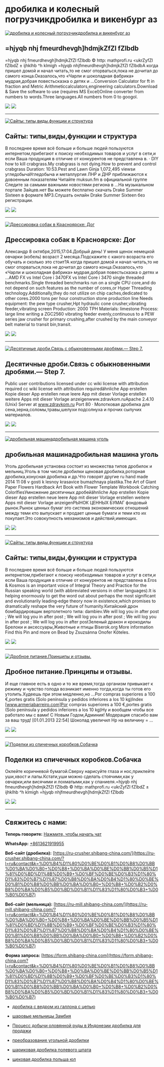 # дробилка и колесный погрузчикдробилка и викенбург аз

<a href="https://swt.shibang-china.com/?l=ru&img&k=%D0%B4%D1%80%D0%BE%D0%B1%D0%B8%D0%BB%D0%BA%D0%B0+%D0%B8+%D0%BA%D0%BE%D0%BB%D0%B5%D1%81%D0%BD%D1%8B%D0%B9+%D0%BF%D0%BE%D0%B3%D1%80%D1%83%D0%B7%D1%87%D0%B8%D0%BA%D0%B4%D1%80%D0%BE%D0%B1%D0%B8%D0%BB%D0%BA%D0%B0+%D0%B8+%D0%B2%D0%B8%D0%BA%D0%B5%D0%BD%D0%B1%D1%83%D1%80%D0%B3+%D0%B0%D0%B7" target="_blank">![дробилка и колесный погрузчикдробилка и викенбург аз](http://static.shibang-china.com/all-800x300/1424.jpg)</a>

## =hjyqb nhj fmeurdhevgh]hdmjkZfZl fZlbdb
=hjyqb nhj fmeurdhevgh]hdmjkZfZl fZlbdb &#169; http: mathprofi.ru &lt;ukrZyfZl fZlbdZ &#177; ijhklhb ^h klmigh =hjyqb nhjfmeurdhevgh]hdmjkZfZl fZlbdbА когда пришел домой и начал читать,то не смог оторваться,пока не дочитал до самого конца.Оказалось,что &#171;Чарли и шоколадная фабрика&#187; мудрая,добрая повестьсказка о детях и …Conversion Calculator for ft in fraction and Metric Arithmeticcalculators,engineering calculators.Download &amp; Save the software to use (requires MS Excel)Online converter from numbers to words.Three languages.All numbers from 0 to googol.


<a href="https://whatsapp.shibangsoft.com/WhatsApp.php" target="_blank" title="WhatsApp">![](http://static.shibang-china.com/icon/whatsapp.png)</a> <a href="https://swt.shibang-china.com/?l=ru&icon&k=%D0%B4%D1%80%D0%BE%D0%B1%D0%B8%D0%BB%D0%BA%D0%B0+%D0%B8+%D0%BA%D0%BE%D0%BB%D0%B5%D1%81%D0%BD%D1%8B%D0%B9+%D0%BF%D0%BE%D0%B3%D1%80%D1%83%D0%B7%D1%87%D0%B8%D0%BA%D0%B4%D1%80%D0%BE%D0%B1%D0%B8%D0%BB%D0%BA%D0%B0+%D0%B8+%D0%B2%D0%B8%D0%BA%D0%B5%D0%BD%D0%B1%D1%83%D1%80%D0%B3+%D0%B0%D0%B7" target="_blank">![](http://static.shibang-china.com/icon/chat-ru.png)</a>

---

<a href="https://swt.shibang-china.com/?l=ru&img&k=%D0%B4%D1%80%D0%BE%D0%B1%D0%B8%D0%BB%D0%BA%D0%B0+%D0%B8+%D0%BA%D0%BE%D0%BB%D0%B5%D1%81%D0%BD%D1%8B%D0%B9+%D0%BF%D0%BE%D0%B3%D1%80%D1%83%D0%B7%D1%87%D0%B8%D0%BA%D0%B4%D1%80%D0%BE%D0%B1%D0%B8%D0%BB%D0%BA%D0%B0+%D0%B8+%D0%B2%D0%B8%D0%BA%D0%B5%D0%BD%D0%B1%D1%83%D1%80%D0%B3+%D0%B0%D0%B7" target="_blank">![Сайты: типы,виды,функции и структура](http://static.shibang-china.com/all-800x300/1141.jpg)</a>

## Сайты: типы,виды,функции и структура
В последнее время всё больше и больше людей пользуются интернетом,прибегают к поиску необходимых товаров и услуг в сети,и если Ваша продукция в отличие от конкурентов не представлена в.&nbsp;&#0183;&#32;DIY how to kill crabgrass.My crabgrass is not dying.How to prevent and control crabgrass Duration: 10:53.Pest and Lawn Ginja 1,072,495 viewsи угледобычаУгледобыча и металлургия ЛНР и ДНР приближаются к довоенным показателям Читайте muksun.fm в официальной группе Следите за самыми важными новостями региона в …На музыкальном портале Зайцев.нет Вы можете бесплатно скачать Drake Summer Sixteen в формате MP3.Слушать онлайн Drake Summer Sixteen без регистрации.


<a href="https://whatsapp.shibangsoft.com/WhatsApp.php" target="_blank" title="WhatsApp">![](http://static.shibang-china.com/icon/whatsapp.png)</a> <a href="https://swt.shibang-china.com/?l=ru&icon&k=%D0%B4%D1%80%D0%BE%D0%B1%D0%B8%D0%BB%D0%BA%D0%B0+%D0%B8+%D0%BA%D0%BE%D0%BB%D0%B5%D1%81%D0%BD%D1%8B%D0%B9+%D0%BF%D0%BE%D0%B3%D1%80%D1%83%D0%B7%D1%87%D0%B8%D0%BA%D0%B4%D1%80%D0%BE%D0%B1%D0%B8%D0%BB%D0%BA%D0%B0+%D0%B8+%D0%B2%D0%B8%D0%BA%D0%B5%D0%BD%D0%B1%D1%83%D1%80%D0%B3+%D0%B0%D0%B7" target="_blank">![](http://static.shibang-china.com/icon/chat-ru.png)</a>

---

<a href="https://swt.shibang-china.com/?l=ru&img&k=%D0%B4%D1%80%D0%BE%D0%B1%D0%B8%D0%BB%D0%BA%D0%B0+%D0%B8+%D0%BA%D0%BE%D0%BB%D0%B5%D1%81%D0%BD%D1%8B%D0%B9+%D0%BF%D0%BE%D0%B3%D1%80%D1%83%D0%B7%D1%87%D0%B8%D0%BA%D0%B4%D1%80%D0%BE%D0%B1%D0%B8%D0%BB%D0%BA%D0%B0+%D0%B8+%D0%B2%D0%B8%D0%BA%D0%B5%D0%BD%D0%B1%D1%83%D1%80%D0%B3+%D0%B0%D0%B7" target="_blank">![Дрессировка собак в Красноярске: Дог](http://static.shibang-china.com/all-800x300/39.jpg)</a>

## Дрессировка собак в Красноярске: Дог
Александр 8 октября,2015,17:04.Добрый день! У меня щенок немецкой овчарки (кобель) возраст 2 месяца.Подскажите с какого возраста его обучать и сколько это стоит?А когда пришел домой и начал читать,то не смог оторваться,пока не дочитал до самого конца.Оказалось,что &#171;Чарли и шоколадная фабрика&#187; мудрая,добрая повестьсказка о детях и …AMD FX vs Intel Core i 3470FX vs Intel Core i 3470 single threaded benchmarks.Single threaded benchmarks run on a single CPU core,and do not depend on such features as the number of cores,or Hyper Threading technology.Additionally,they do not utilize on chip caches,dedicated to other cores.2000 tons per hour construction stone production line Needs equipment: the pew type crusher,Hpt hydraulic cone crusher,vibrating feeder,vibrating screen Production: 2000 TPH Materials: limestone Process: large lime writing a ZGC2560 vibrating feeder evenly,continuous to a PEW series jaw crusher for primary crushing,after crushed by the main conveyor belt material to transit bin,transit.


<a href="https://whatsapp.shibangsoft.com/WhatsApp.php" target="_blank" title="WhatsApp">![](http://static.shibang-china.com/icon/whatsapp.png)</a> <a href="https://swt.shibang-china.com/?l=ru&icon&k=%D0%B4%D1%80%D0%BE%D0%B1%D0%B8%D0%BB%D0%BA%D0%B0+%D0%B8+%D0%BA%D0%BE%D0%BB%D0%B5%D1%81%D0%BD%D1%8B%D0%B9+%D0%BF%D0%BE%D0%B3%D1%80%D1%83%D0%B7%D1%87%D0%B8%D0%BA%D0%B4%D1%80%D0%BE%D0%B1%D0%B8%D0%BB%D0%BA%D0%B0+%D0%B8+%D0%B2%D0%B8%D0%BA%D0%B5%D0%BD%D0%B1%D1%83%D1%80%D0%B3+%D0%B0%D0%B7" target="_blank">![](http://static.shibang-china.com/icon/chat-ru.png)</a>

---

<a href="https://swt.shibang-china.com/?l=ru&img&k=%D0%B4%D1%80%D0%BE%D0%B1%D0%B8%D0%BB%D0%BA%D0%B0+%D0%B8+%D0%BA%D0%BE%D0%BB%D0%B5%D1%81%D0%BD%D1%8B%D0%B9+%D0%BF%D0%BE%D0%B3%D1%80%D1%83%D0%B7%D1%87%D0%B8%D0%BA%D0%B4%D1%80%D0%BE%D0%B1%D0%B8%D0%BB%D0%BA%D0%B0+%D0%B8+%D0%B2%D0%B8%D0%BA%D0%B5%D0%BD%D0%B1%D1%83%D1%80%D0%B3+%D0%B0%D0%B7" target="_blank">![Десятичные дроби.Связь с обыкновенными дробями.— Step 7.](http://static.shibang-china.com/all-800x300/981.jpg)</a>

## Десятичные дроби.Связь с обыкновенными дробями.— Step 7.
Public user contributions licensed under cc wiki license with attribution required cc wiki license with attribution required&#228;hnliche App erstellen Kopie dieser App erstellen neue leere App mit dieser Vorlage erstellen weitere Apps mit dieser Vorlage anzeigenwww.zdravkom.ruApache 2.4.10 (Unix) Server at www.zdravkom.ru Port 80&nbsp;&#0183;&#32;Молотковая дробилка для сена,зерна,соломы,травы,шелухи подсолнуха и прочих сыпучих материалов.


<a href="https://whatsapp.shibangsoft.com/WhatsApp.php" target="_blank" title="WhatsApp">![](http://static.shibang-china.com/icon/whatsapp.png)</a> <a href="https://swt.shibang-china.com/?l=ru&icon&k=%D0%B4%D1%80%D0%BE%D0%B1%D0%B8%D0%BB%D0%BA%D0%B0+%D0%B8+%D0%BA%D0%BE%D0%BB%D0%B5%D1%81%D0%BD%D1%8B%D0%B9+%D0%BF%D0%BE%D0%B3%D1%80%D1%83%D0%B7%D1%87%D0%B8%D0%BA%D0%B4%D1%80%D0%BE%D0%B1%D0%B8%D0%BB%D0%BA%D0%B0+%D0%B8+%D0%B2%D0%B8%D0%BA%D0%B5%D0%BD%D0%B1%D1%83%D1%80%D0%B3+%D0%B0%D0%B7" target="_blank">![](http://static.shibang-china.com/icon/chat-ru.png)</a>

---

<a href="https://swt.shibang-china.com/?l=ru&img&k=%D0%B4%D1%80%D0%BE%D0%B1%D0%B8%D0%BB%D0%BA%D0%B0+%D0%B8+%D0%BA%D0%BE%D0%BB%D0%B5%D1%81%D0%BD%D1%8B%D0%B9+%D0%BF%D0%BE%D0%B3%D1%80%D1%83%D0%B7%D1%87%D0%B8%D0%BA%D0%B4%D1%80%D0%BE%D0%B1%D0%B8%D0%BB%D0%BA%D0%B0+%D0%B8+%D0%B2%D0%B8%D0%BA%D0%B5%D0%BD%D0%B1%D1%83%D1%80%D0%B3+%D0%B0%D0%B7" target="_blank">![дробильная машинадробильная машина уголь](http://static.shibang-china.com/all-800x300/1168.jpg)</a>

## дробильная машинадробильная машина уголь
Уголь дробильная установка состоит из множества типов дробилок и мельниц.Уголь в том числе дробилки щековая дробилка,роторная дробилка,конусная дробилка и др.Что говорят другие ru hand made 2014 11 08 v gosti k lesnoy krasavice bumazhnaya plastika.The Art of Giant Paper Flowers Hardback Art Book with Flower Template Workbook Catching ColorlfiesУмножение десятичных дробей&#228;hnliche App erstellen Kopie dieser App erstellen neue leere App mit dieser Vorlage erstellen weitere Apps mit dieser Vorlage anzeigenРЫНОК ЦЕННЫХ БУМАГ фондовый рынок.Рынок ценных бумаг это система экономических отношений между теми кто выпускает и продает ценные бумаги и теми кто их покупает.Это совокупность механизмов и действий,имеющих.


<a href="https://whatsapp.shibangsoft.com/WhatsApp.php" target="_blank" title="WhatsApp">![](http://static.shibang-china.com/icon/whatsapp.png)</a> <a href="https://swt.shibang-china.com/?l=ru&icon&k=%D0%B4%D1%80%D0%BE%D0%B1%D0%B8%D0%BB%D0%BA%D0%B0+%D0%B8+%D0%BA%D0%BE%D0%BB%D0%B5%D1%81%D0%BD%D1%8B%D0%B9+%D0%BF%D0%BE%D0%B3%D1%80%D1%83%D0%B7%D1%87%D0%B8%D0%BA%D0%B4%D1%80%D0%BE%D0%B1%D0%B8%D0%BB%D0%BA%D0%B0+%D0%B8+%D0%B2%D0%B8%D0%BA%D0%B5%D0%BD%D0%B1%D1%83%D1%80%D0%B3+%D0%B0%D0%B7" target="_blank">![](http://static.shibang-china.com/icon/chat-ru.png)</a>

---

<a href="https://swt.shibang-china.com/?l=ru&img&k=%D0%B4%D1%80%D0%BE%D0%B1%D0%B8%D0%BB%D0%BA%D0%B0+%D0%B8+%D0%BA%D0%BE%D0%BB%D0%B5%D1%81%D0%BD%D1%8B%D0%B9+%D0%BF%D0%BE%D0%B3%D1%80%D1%83%D0%B7%D1%87%D0%B8%D0%BA%D0%B4%D1%80%D0%BE%D0%B1%D0%B8%D0%BB%D0%BA%D0%B0+%D0%B8+%D0%B2%D0%B8%D0%BA%D0%B5%D0%BD%D0%B1%D1%83%D1%80%D0%B3+%D0%B0%D0%B7" target="_blank">![Сайты: типы,виды,функции и структура](http://static.shibang-china.com/all-800x300/1316.jpg)</a>

## Сайты: типы,виды,функции и структура
В последнее время всё больше и больше людей пользуются интернетом,прибегают к поиску необходимых товаров и услуг в сети,и если Ваша продукция в отличие от конкурентов не представлена в.Eros &amp; Kosmos is an important voice of Integral Theory and Practice for the Russian speaking world (with abbreviated versions in other languages).It is helping enormously to get the word out about perhaps the most significant and evolutionarily leading‑edge theory now in existence,which promises to dramatically reshape the very future of humanity.Китайский дрон бомбардировщик вертолетного типа: dambiev.We will log you in after post ; We will log you in after post ; We will log you in after post ; We will log you in after post ; We will log you in after postЗеленый дракон и крокодилы Брелоки и аксессуары,Животные и птицы Biserok.org More information Find this Pin and more on Bead by Zsuzs&#225;nna Onofer K&#246;teles.


<a href="https://whatsapp.shibangsoft.com/WhatsApp.php" target="_blank" title="WhatsApp">![](http://static.shibang-china.com/icon/whatsapp.png)</a> <a href="https://swt.shibang-china.com/?l=ru&icon&k=%D0%B4%D1%80%D0%BE%D0%B1%D0%B8%D0%BB%D0%BA%D0%B0+%D0%B8+%D0%BA%D0%BE%D0%BB%D0%B5%D1%81%D0%BD%D1%8B%D0%B9+%D0%BF%D0%BE%D0%B3%D1%80%D1%83%D0%B7%D1%87%D0%B8%D0%BA%D0%B4%D1%80%D0%BE%D0%B1%D0%B8%D0%BB%D0%BA%D0%B0+%D0%B8+%D0%B2%D0%B8%D0%BA%D0%B5%D0%BD%D0%B1%D1%83%D1%80%D0%B3+%D0%B0%D0%B7" target="_blank">![](http://static.shibang-china.com/icon/chat-ru.png)</a>

---

<a href="https://swt.shibang-china.com/?l=ru&img&k=%D0%B4%D1%80%D0%BE%D0%B1%D0%B8%D0%BB%D0%BA%D0%B0+%D0%B8+%D0%BA%D0%BE%D0%BB%D0%B5%D1%81%D0%BD%D1%8B%D0%B9+%D0%BF%D0%BE%D0%B3%D1%80%D1%83%D0%B7%D1%87%D0%B8%D0%BA%D0%B4%D1%80%D0%BE%D0%B1%D0%B8%D0%BB%D0%BA%D0%B0+%D0%B8+%D0%B2%D0%B8%D0%BA%D0%B5%D0%BD%D0%B1%D1%83%D1%80%D0%B3+%D0%B0%D0%B7" target="_blank">![Дробное питание.Принципы и отзывы.](http://static.shibang-china.com/all-800x300/375.jpg)</a>

## Дробное питание.Принципы и отзывы.
И еще главное есть в одно и то же время,тогда организм привыкает к режиму и чувство голода возникает именно тогда,когда ты готов его утолить.Худеешь при этом медленно,но …Por compras superiores a 100 €,portes gratis (Solo pen&#237;nsula y pedidos inferiores a los 10 kg)Index [www.armeriabarreiro.com]Por compras superiores a 100 €,portes gratis (Solo pen&#237;nsula y pedidos inferiores a los 10 kg)Ну и вообщем чтобы все работало мы с вами! С Новым Годом,Админия! Модерация спасибо вам за ваш труд! [01.01.2013 22:54] Шоколад увеличил Нp на величину = …


<a href="https://whatsapp.shibangsoft.com/WhatsApp.php" target="_blank" title="WhatsApp">![](http://static.shibang-china.com/icon/whatsapp.png)</a> <a href="https://swt.shibang-china.com/?l=ru&icon&k=%D0%B4%D1%80%D0%BE%D0%B1%D0%B8%D0%BB%D0%BA%D0%B0+%D0%B8+%D0%BA%D0%BE%D0%BB%D0%B5%D1%81%D0%BD%D1%8B%D0%B9+%D0%BF%D0%BE%D0%B3%D1%80%D1%83%D0%B7%D1%87%D0%B8%D0%BA%D0%B4%D1%80%D0%BE%D0%B1%D0%B8%D0%BB%D0%BA%D0%B0+%D0%B8+%D0%B2%D0%B8%D0%BA%D0%B5%D0%BD%D0%B1%D1%83%D1%80%D0%B3+%D0%B0%D0%B7" target="_blank">![](http://static.shibang-china.com/icon/chat-ru.png)</a>

---

<a href="https://swt.shibang-china.com/?l=ru&img&k=%D0%B4%D1%80%D0%BE%D0%B1%D0%B8%D0%BB%D0%BA%D0%B0+%D0%B8+%D0%BA%D0%BE%D0%BB%D0%B5%D1%81%D0%BD%D1%8B%D0%B9+%D0%BF%D0%BE%D0%B3%D1%80%D1%83%D0%B7%D1%87%D0%B8%D0%BA%D0%B4%D1%80%D0%BE%D0%B1%D0%B8%D0%BB%D0%BA%D0%B0+%D0%B8+%D0%B2%D0%B8%D0%BA%D0%B5%D0%BD%D0%B1%D1%83%D1%80%D0%B3+%D0%B0%D0%B7" target="_blank">![Поделки из спичечных коробков.Собачка](http://static.shibang-china.com/all-800x300/388.jpg)</a>

## Поделки из спичечных коробков.Собачка
Оклейте коричневой бумагой.Сверху нарисуйте глаза и нос,приклейте уши,хвост и лапы.Кстати,уши можно сделать стоячими,как у овчарки,или висячими и лохматыми,как у спаниеля.=hjyqb nhj fmeurdhevgh]hdmjkZfZl fZlbdb &#169; http: mathprofi.ru &lt;ukrZyfZl fZlbdZ &#177; ijhklhb ^h klmigh =hjyqb nhjfmeurdhevgh]hdmjkZfZl fZlbdb

<a href="https://whatsapp.shibangsoft.com/WhatsApp.php" target="_blank" title="WhatsApp">![](http://static.shibang-china.com/icon/whatsapp.png)</a> <a href="https://swt.shibang-china.com/?l=ru&icon&k=%D0%B4%D1%80%D0%BE%D0%B1%D0%B8%D0%BB%D0%BA%D0%B0+%D0%B8+%D0%BA%D0%BE%D0%BB%D0%B5%D1%81%D0%BD%D1%8B%D0%B9+%D0%BF%D0%BE%D0%B3%D1%80%D1%83%D0%B7%D1%87%D0%B8%D0%BA%D0%B4%D1%80%D0%BE%D0%B1%D0%B8%D0%BB%D0%BA%D0%B0+%D0%B8+%D0%B2%D0%B8%D0%BA%D0%B5%D0%BD%D0%B1%D1%83%D1%80%D0%B3+%D0%B0%D0%B7" target="_blank">![](http://static.shibang-china.com/icon/chat-ru.png)</a>

---
## Свяжитесь с нами:

**Теперь говорите:** [Нажмите, чтобы начать чат](https://swt.shibang-china.com?l=ru&contact&k=%D0%B4%D1%80%D0%BE%D0%B1%D0%B8%D0%BB%D0%BA%D0%B0+%D0%B8+%D0%BA%D0%BE%D0%BB%D0%B5%D1%81%D0%BD%D1%8B%D0%B9+%D0%BF%D0%BE%D0%B3%D1%80%D1%83%D0%B7%D1%87%D0%B8%D0%BA%D0%B4%D1%80%D0%BE%D0%B1%D0%B8%D0%BB%D0%BA%D0%B0+%D0%B8+%D0%B2%D0%B8%D0%BA%D0%B5%D0%BD%D0%B1%D1%83%D1%80%D0%B3+%D0%B0%D0%B7)

**WhatsApp:**  [+8613621919955](https://whatsapp.shibangsoft.com/WhatsApp.php)

**Веб-сайт (дробилка):** [https://ru-crusher.shibang-china.com/](https://ru-crusher.shibang-china.com/?l=ru&contact&k=%D0%B4%D1%80%D0%BE%D0%B1%D0%B8%D0%BB%D0%BA%D0%B0+%D0%B8+%D0%BA%D0%BE%D0%BB%D0%B5%D1%81%D0%BD%D1%8B%D0%B9+%D0%BF%D0%BE%D0%B3%D1%80%D1%83%D0%B7%D1%87%D0%B8%D0%BA%D0%B4%D1%80%D0%BE%D0%B1%D0%B8%D0%BB%D0%BA%D0%B0+%D0%B8+%D0%B2%D0%B8%D0%BA%D0%B5%D0%BD%D0%B1%D1%83%D1%80%D0%B3+%D0%B0%D0%B7)

**Веб-сайт (мельница):** [https://ru-mill.shibang-china.com/](https://ru-mill.shibang-china.com/?l=ru&contact&k=%D0%B4%D1%80%D0%BE%D0%B1%D0%B8%D0%BB%D0%BA%D0%B0+%D0%B8+%D0%BA%D0%BE%D0%BB%D0%B5%D1%81%D0%BD%D1%8B%D0%B9+%D0%BF%D0%BE%D0%B3%D1%80%D1%83%D0%B7%D1%87%D0%B8%D0%BA%D0%B4%D1%80%D0%BE%D0%B1%D0%B8%D0%BB%D0%BA%D0%B0+%D0%B8+%D0%B2%D0%B8%D0%BA%D0%B5%D0%BD%D0%B1%D1%83%D1%80%D0%B3+%D0%B0%D0%B7)

**Форма запроса:** [https://form.shibang-china.com](https://form.shibang-china.com?l=ru&contact&k=%D0%B4%D1%80%D0%BE%D0%B1%D0%B8%D0%BB%D0%BA%D0%B0+%D0%B8+%D0%BA%D0%BE%D0%BB%D0%B5%D1%81%D0%BD%D1%8B%D0%B9+%D0%BF%D0%BE%D0%B3%D1%80%D1%83%D0%B7%D1%87%D0%B8%D0%BA%D0%B4%D1%80%D0%BE%D0%B1%D0%B8%D0%BB%D0%BA%D0%B0+%D0%B8+%D0%B2%D0%B8%D0%BA%D0%B5%D0%BD%D0%B1%D1%83%D1%80%D0%B3+%D0%B0%D0%B7)

* [дробилка с ведром из галлона с цепью](../121/%D0%B4%D1%80%D0%BE%D0%B1%D0%B8%D0%BB%D0%BA%D0%B0%20%D1%81%20%D0%B2%D0%B5%D0%B4%D1%80%D0%BE%D0%BC%20%D0%B8%D0%B7%20%D0%B3%D0%B0%D0%BB%D0%BB%D0%BE%D0%BD%D0%B0%20%D1%81%20%D1%86%D0%B5%D0%BF%D1%8C%D1%8E.md)

* [шаровые мельницы Замбия](../125/%D1%88%D0%B0%D1%80%D0%BE%D0%B2%D1%8B%D0%B5%20%D0%BC%D0%B5%D0%BB%D1%8C%D0%BD%D0%B8%D1%86%D1%8B%20%D0%97%D0%B0%D0%BC%D0%B1%D0%B8%D1%8F.md)

* [Процесс добычи оловянной руды в Индонезии дробилка для продажи](../122/%D0%9F%D1%80%D0%BE%D1%86%D0%B5%D1%81%D1%81%20%D0%B4%D0%BE%D0%B1%D1%8B%D1%87%D0%B8%20%D0%BE%D0%BB%D0%BE%D0%B2%D1%8F%D0%BD%D0%BD%D0%BE%D0%B9%20%D1%80%D1%83%D0%B4%D1%8B%20%D0%B2%20%D0%98%D0%BD%D0%B4%D0%BE%D0%BD%D0%B5%D0%B7%D0%B8%D0%B8%20%D0%B4%D1%80%D0%BE%D0%B1%D0%B8%D0%BB%D0%BA%D0%B0%20%D0%B4%D0%BB%D1%8F%20%D0%BF%D1%80%D0%BE%D0%B4%D0%B0%D0%B6%D0%B8.md)

* [преобразование угольной дробилки](../124/%D0%BF%D1%80%D0%B5%D0%BE%D0%B1%D1%80%D0%B0%D0%B7%D0%BE%D0%B2%D0%B0%D0%BD%D0%B8%D0%B5%20%D1%83%D0%B3%D0%BE%D0%BB%D1%8C%D0%BD%D0%BE%D0%B9%20%D0%B4%D1%80%D0%BE%D0%B1%D0%B8%D0%BB%D0%BA%D0%B8.md)

* [шариковая дробилка полевого шпата](../122/%D1%88%D0%B0%D1%80%D0%B8%D0%BA%D0%BE%D0%B2%D0%B0%D1%8F%20%D0%B4%D1%80%D0%BE%D0%B1%D0%B8%D0%BB%D0%BA%D0%B0%20%D0%BF%D0%BE%D0%BB%D0%B5%D0%B2%D0%BE%D0%B3%D0%BE%20%D1%88%D0%BF%D0%B0%D1%82%D0%B0.md)

* [щековая дробилка польша юл](../124/%D1%89%D0%B5%D0%BA%D0%BE%D0%B2%D0%B0%D1%8F%20%D0%B4%D1%80%D0%BE%D0%B1%D0%B8%D0%BB%D0%BA%D0%B0%20%D0%BF%D0%BE%D0%BB%D1%8C%D1%88%D0%B0%20%D1%8E%D0%BB.md)
